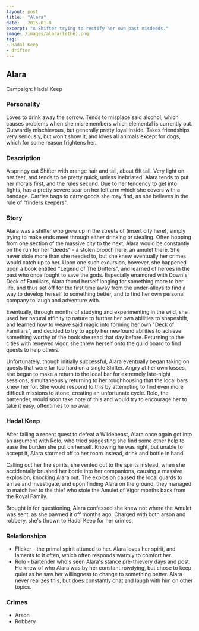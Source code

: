 ```yaml
---
layout: post
title:  "Alara"
date:   2015-01-8
excerpt: "A Shifter trying to rectify her own past misdeeds."
image: /images/alara(lethe).png
tag:
- Hadal Keep
- drifter
---
```


## Alara
Campaign: Hadal Keep

### Personality
Loves to drink away the sorrow. Tends to misplace said alcohol, which causes problems when she misremembers which elemental is currently out. Outwardly mischievous, but generally pretty loyal inside. Takes friendships very seriously, but won't show it, and loves all animals except for dogs, which for some reason frightens her.

### Description
A springy cat Shifter with orange hair and tail, about 6ft tall. Very light on her feet, and tends to be pretty quick, unless inebriated. Alara tends to put her morals first, and the rules second. Due to her tendency to get into fights, has a pretty severe scar on her left arm which she covers with a bandage. Carries bags to carry goods she may find, as she believes in the rule of "finders keepers".


### Story
Alara was a shifter who grew up in the streets of (insert city here), simply trying to make ends meet through either drinking or stealing. Often hopping from one section of the massive city to the next, Alara would be constantly on the run for her "deeds" - a stolen brooch here, an amulet there. She never stole more than she needed to, but she knew eventually her crimes would catch up to her. Upon one such excursion, however, she happened upon a book entitled "Legend of The Drifters", and learned of heroes in the past who once fought to save the gods. Especially enamored with Down's Deck of Familiars, Alara found herself longing for something more to her life, and thus set off for the first time away from the under-alleys to find a way to develop herself to something better, and to find her own personal company to laugh and adventure with.

Eventually, through months of studying and experimenting in the wild, she used her natural affinity to nature to further her own abilities to shapeshift, and learned how to weave said magic into forming her own "Deck of Familiars", and decided to try to apply her newfound abilities to achieve something worthy of the book she read that day before. Returning to the cities with renewed vigor, she threw herself onto the guild board to find quests to help others.

Unfortunately, though initially successful, Alara eventually began taking on quests that were far too hard on a single Shifter. Angry at her own losses, she began to make a return to the local bar for extremely late-night sessions, simultaneously returning to her roughhousing that the local bars knew her for. She would respond to this by attempting to find even more difficult missions to atone, creating an unfortunate cycle. Rolo, the bartender, would soon take note of this and would try to encourage her to take it easy, oftentimes to no avail.




### Hadal Keep
After failing a recent quest to defeat a Wildebeast, Alara once again got into an argument with Rolo, who tried suggesting she find some other help to ease the burden she put on herself. Knowing he was right, but unable to accept it, Alara stormed off to her room instead, drink and bottle in hand.

Calling out her fire spirits, she vented out to the spirits instead, when she accidentally brushed her bottle into her companions, causing a massive explosion, knocking Alara out. The explosion caused the local guards to arrive and investigate, and upon finding Alara on the ground, they managed to match her to the thief who stole the Amulet of Vigor months back from the Royal Family.

Brought in for questioning, Alara confessed she knew not where the Amulet was sent, as she pawned it off months ago. Charged with both arson and robbery, she's thrown to Hadal Keep for her crimes.

### Relationships
- Flicker - the primal spirit attuned to her. Alara loves her spirit, and laments to it often, which often responds warmly to comfort her.
- Rolo - bartender who's seen Alara's stance pre-thievery days and post. He knew of who Alara was by her constant rowdying, but chose to keep quiet as he saw her willingness to change to something better. Alara never realizes this, but does constantly chat and laugh with him on other topics.

### Crimes
- Arson
- Robbery
